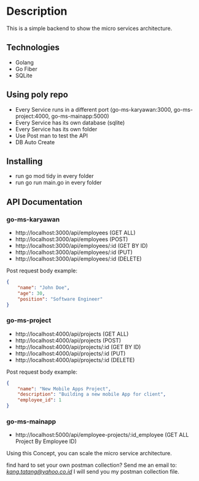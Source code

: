 # Description

This is a simple backend to show the micro services architecture.

## Technologies

- Golang
- Go Fiber
- SQLite

## Using poly repo

- Every Service runs in a different port (go-ms-karyawan:3000, go-ms-project:4000, go-ms-mainapp:5000)
- Every Service has its own database (sqlite)
- Every Service has its own folder
- Use Post man to test the API
- DB Auto Create

## Installing
- run go mod tidy in every folder
- run go run main.go in every folder

## API Documentation
### go-ms-karyawan
- http://localhost:3000/api/employees (GET ALL)
- http://localhost:3000/api/employees (POST)
- http://localhost:3000/api/employees/:id (GET BY ID)
- http://localhost:3000/api/employees/:id (PUT)
- http://localhost:3000/api/employees/:id (DELETE)

Post request body example:

```json
{
    "name": "John Doe",
    "age": 30,
    "position": "Software Engineer"
}
```

### go-ms-project

- http://localhost:4000/api/projects (GET ALL)
- http://localhost:4000/api/projects (POST)
- http://localhost:4000/api/projects/:id (GET BY ID)
- http://localhost:4000/api/projects/:id (PUT)
- http://localhost:4000/api/projects/:id (DELETE)

Post request body example:

```json
{
    "name": "New Mobile Apps Project",
    "description": "Building a new mobile App for client",
    "employee_id": 1
}
```

### go-ms-mainapp

- http://localhost:5000/api/employee-projects/:id_employee (GET ALL Project By Employee ID)


Using this Concept, you can scale the micro service architecture.

find hard to set your own postman collection? 
Send me an email to: *kang.tatang@yahoo.co.id*
I will send you my postman collection file.
